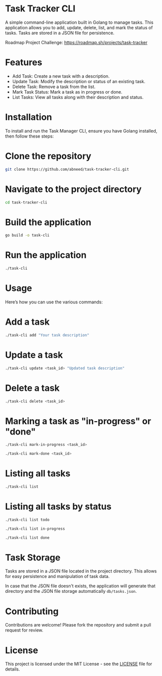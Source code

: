 # Task Tracker CLI

A simple command-line application built in Golang to manage tasks. This application allows you to add, update, delete, list, and mark the status of tasks. Tasks are stored in a JSON file for persistence.

Roadmap Project Challenge: https://roadmap.sh/projects/task-tracker

# Features
- Add Task: Create a new task with a description.
- Update Task: Modify the description or status of an existing task.
- Delete Task: Remove a task from the list.
- Mark Task Status: Mark a task as in progress or done.
- List Tasks: View all tasks along with their description and status.

# Installation
To install and run the Task Manager CLI, ensure you have Golang installed, then follow these steps:

# Clone the repository
```bash
git clone https://github.com/abneed/task-tracker-cli.git
```

# Navigate to the project directory
```bash
cd task-tracker-cli
```

# Build the application
```bash
go build -o task-cli
```

# Run the application
```bash
./task-cli
```

# Usage
Here’s how you can use the various commands:

# Add a task
```bash
./task-cli add "Your task description"
```

# Update a task
```bash
./task-cli update <task_id> "Updated task description"
```

# Delete a task
```bash
./task-cli delete <task_id>
```

# Marking a task as "in-progress" or "done"
```bash
./task-cli mark-in-progress <task_id>
```

```bash
./task-cli mark-done <task_id>
```

# Listing all tasks
```bash
./task-cli list
```

# Listing all tasks by status 
```bash
./task-cli list todo
```

```bash
./task-cli list in-progress
```

```bash
./task-cli list done
```

# Task Storage
Tasks are stored in a JSON file located in the project directory. This allows for easy persistence and manipulation of task data.

In case that the JSON file doesn't exists, the application will generate that directory and the JSON file storage automatically `db/tasks.json`.


# Contributing
Contributions are welcome! Please fork the repository and submit a pull request for review.

# License
This project is licensed under the MIT License - see the [LICENSE](https://github.com/abneed/task-tracker-cli/blob/master/LICENSE) file for details.